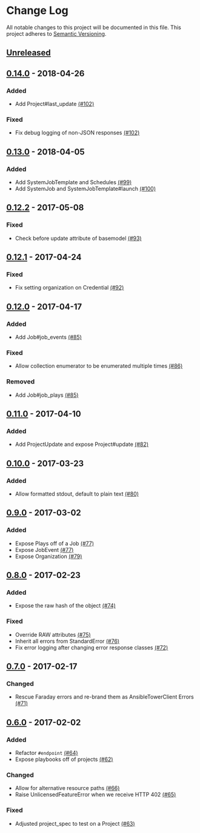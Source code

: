 # Change Log

All notable changes to this project will be documented in this file.
This project adheres to [Semantic Versioning](http://semver.org/).

## [Unreleased]

## [0.14.0] - 2018-04-26
### Added
- Add Project#last_update [(#102)](https://github.com/ansible/ansible_tower_client_ruby/pull/102)

### Fixed
- Fix debug logging of non-JSON responses [(#102)](https://github.com/ansible/ansible_tower_client_ruby/pull/102)

## [0.13.0] - 2018-04-05
### Added
- Add SystemJobTemplate and Schedules [(#99)](https://github.com/ansible/ansible_tower_client_ruby/pull/99)
- Add SystemJob and SystemJobTemplate#launch [(#100)](https://github.com/ansible/ansible_tower_client_ruby/pull/100)

## [0.12.2] - 2017-05-08
### Fixed
- Check before update attribute of basemodel [(#93)](https://github.com/ansible/ansible_tower_client_ruby/pull/93)

## [0.12.1] - 2017-04-24
### Fixed
- Fix setting organization on Credential [(#92)](https://github.com/ansible/ansible_tower_client_ruby/pull/92)

## [0.12.0] - 2017-04-17
### Added
- Add Job#job_events [(#85)](https://github.com/ansible/ansible_tower_client_ruby/pull/85)

### Fixed
- Allow collection enumerator to be enumerated multiple times [(#86)](https://github.com/ansible/ansible_tower_client_ruby/pull/86)

### Removed
- Add Job#job_plays [(#85)](https://github.com/ansible/ansible_tower_client_ruby/pull/85)

## [0.11.0] - 2017-04-10
### Added
- Add ProjectUpdate and expose Project#update [(#82)](https://github.com/ansible/ansible_tower_client_ruby/pull/82)

## [0.10.0] - 2017-03-23
### Added
- Allow formatted stdout, default to plain text [(#80)](https://github.com/ansible/ansible_tower_client_ruby/pull/80)

## [0.9.0] - 2017-03-02
### Added
- Expose Plays off of a Job [(#77)](https://github.com/ansible/ansible_tower_client_ruby/pull/77)
- Expose JobEvent [(#77)](https://github.com/ansible/ansible_tower_client_ruby/pull/77)
- Expose Organization [(#79)](https://github.com/ansible/ansible_tower_client_ruby/pull/79)

## [0.8.0] - 2017-02-23
### Added
- Expose the raw hash of the object [(#74)](https://github.com/ansible/ansible_tower_client_ruby/pull/74)

### Fixed
- Override RAW attributes [(#75)](https://github.com/ansible/ansible_tower_client_ruby/pull/75)
- Inherit all errors from StandardError [(#76)](https://github.com/ansible/ansible_tower_client_ruby/pull/76)
- Fix error logging after changing error response classes [(#72)](https://github.com/ansible/ansible_tower_client_ruby/pull/72)

## [0.7.0] - 2017-02-17
### Changed
- Rescue Faraday errors and re-brand them as AnsibleTowerClient Errors [(#71)](https://github.com/ansible/ansible_tower_client_ruby/pull/71)

## [0.6.0] - 2017-02-02
### Added
- Refactor `#endpoint` [(#64)](https://github.com/ansible/ansible_tower_client_ruby/pull/64)
- Expose playbooks off of projects [(#62)](https://github.com/ansible/ansible_tower_client_ruby/pull/62)

### Changed
- Allow for alternative resource paths [(#66)](https://github.com/ansible/ansible_tower_client_ruby/pull/66)
- Raise UnlicensedFeatureError when we receive HTTP 402 [(#65)](https://github.com/ansible/ansible_tower_client_ruby/pull/65)

### Fixed
- Adjusted project_spec to test on a Project [(#63)](https://github.com/ansible/ansible_tower_client_ruby/pull/63)

[Unreleased]: https://github.com/ansible/ansible_tower_client_ruby/compare/v0.14.0...master
[0.14.0]: https://github.com/ansible/ansible_tower_client_ruby/compare/v0.13.0...v0.14.0
[0.13.0]: https://github.com/ansible/ansible_tower_client_ruby/compare/v0.12.2...v0.13.0
[0.12.2]: https://github.com/ansible/ansible_tower_client_ruby/compare/v0.12.1...v0.12.2
[0.12.1]: https://github.com/ansible/ansible_tower_client_ruby/compare/v0.12.0...v0.12.1
[0.12.0]: https://github.com/ansible/ansible_tower_client_ruby/compare/v0.11.0...v0.12.0
[0.11.0]: https://github.com/ansible/ansible_tower_client_ruby/compare/v0.10.0...v0.11.0
[0.10.0]: https://github.com/ansible/ansible_tower_client_ruby/compare/v0.9.0...v0.10.0
[0.9.0]: https://github.com/ansible/ansible_tower_client_ruby/compare/v0.8.0...v0.9.0
[0.8.0]: https://github.com/ansible/ansible_tower_client_ruby/compare/v0.7.0...v0.8.0
[0.7.0]: https://github.com/ansible/ansible_tower_client_ruby/compare/v0.6.0...v0.7.0
[0.6.0]: https://github.com/ansible/ansible_tower_client_ruby/compare/v0.5.0...v0.6.0
